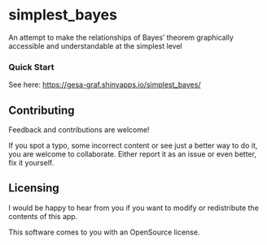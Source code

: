 
<!-- README.md is generated from README.Rmd. Please edit that file -->

# simplest_bayes

<!-- badges: start -->
<!-- badges: end -->

An attempt to make the relationships of Bayes’ theorem graphically
accessible and understandable at the simplest level

### Quick Start

See here: https://gesa-graf.shinyapps.io/simplest_bayes/

## Contributing

Feedback and contributions are welcome!

If you spot a typo, some incorrect content or see just a better way to
do it, you are welcome to collaborate. Either report it as an issue or
even better, fix it yourself.

## Licensing

I would be happy to hear from you if you want to modify or redistribute
the contents of this app.

This software comes to you with an OpenSource license.

